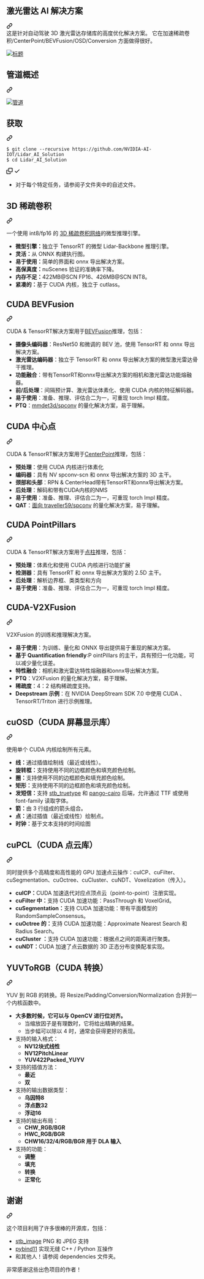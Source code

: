 <div class="Box-sc-g0xbh4-0 QkQOb js-snippet-clipboard-copy-unpositioned" data-hpc="true"><article class="markdown-body entry-content container-lg" itemprop="text"><div class="markdown-heading" dir="auto"><h1 tabindex="-1" class="heading-element" dir="auto" _msttexthash="34496410" _msthash="232">激光雷达 AI 解决方案</h1><a id="user-content-lidar-ai-solution" class="anchor" aria-label="Permalink：激光雷达 AI 解决方案" href="#lidar-ai-solution" _mstaria-label="618501" _msthash="233"><svg class="octicon octicon-link" viewBox="0 0 16 16" version="1.1" width="16" height="16" aria-hidden="true"><path d="m7.775 3.275 1.25-1.25a3.5 3.5 0 1 1 4.95 4.95l-2.5 2.5a3.5 3.5 0 0 1-4.95 0 .751.751 0 0 1 .018-1.042.751.751 0 0 1 1.042-.018 1.998 1.998 0 0 0 2.83 0l2.5-2.5a2.002 2.002 0 0 0-2.83-2.83l-1.25 1.25a.751.751 0 0 1-1.042-.018.751.751 0 0 1-.018-1.042Zm-4.69 9.64a1.998 1.998 0 0 0 2.83 0l1.25-1.25a.751.751 0 0 1 1.042.018.751.751 0 0 1 .018 1.042l-1.25 1.25a3.5 3.5 0 1 1-4.95-4.95l2.5-2.5a3.5 3.5 0 0 1 4.95 0 .751.751 0 0 1-.018 1.042.751.751 0 0 1-1.042.018 1.998 1.998 0 0 0-2.83 0l-2.5 2.5a1.998 1.998 0 0 0 0 2.83Z"></path></svg></a></div><font _mstmutation="1" _msttexthash="468187018" _msthash="234">这是针对自动驾驶 3D 激光雷达存储库的高度优化解决方案。
它在加速稀疏卷积/CenterPoint/BEVFusion/OSD/Conversion 方面做得很好。</font><p dir="auto"><a target="_blank" rel="noopener noreferrer" href="https://github.com/NVIDIA-AI-IOT/Lidar_AI_Solution/blob/master/assets/title.png"><img src="https://github.com/NVIDIA-AI-IOT/Lidar_AI_Solution/raw/master/assets/title.png" alt="标题" style="max-width: 100%;" _mstalt="63531" _msthash="235"></a></p>
<div class="markdown-heading" dir="auto"><h2 tabindex="-1" class="heading-element" dir="auto" _msttexthash="14672957" _msthash="236">管道概述</h2><a id="user-content-pipeline-overview" class="anchor" aria-label="永久链接： 管道概述" href="#pipeline-overview" _mstaria-label="695344" _msthash="237"><svg class="octicon octicon-link" viewBox="0 0 16 16" version="1.1" width="16" height="16" aria-hidden="true"><path d="m7.775 3.275 1.25-1.25a3.5 3.5 0 1 1 4.95 4.95l-2.5 2.5a3.5 3.5 0 0 1-4.95 0 .751.751 0 0 1 .018-1.042.751.751 0 0 1 1.042-.018 1.998 1.998 0 0 0 2.83 0l2.5-2.5a2.002 2.002 0 0 0-2.83-2.83l-1.25 1.25a.751.751 0 0 1-1.042-.018.751.751 0 0 1-.018-1.042Zm-4.69 9.64a1.998 1.998 0 0 0 2.83 0l1.25-1.25a.751.751 0 0 1 1.042.018.751.751 0 0 1 .018 1.042l-1.25 1.25a3.5 3.5 0 1 1-4.95-4.95l2.5-2.5a3.5 3.5 0 0 1 4.95 0 .751.751 0 0 1-.018 1.042.751.751 0 0 1-1.042.018 1.998 1.998 0 0 0-2.83 0l-2.5 2.5a1.998 1.998 0 0 0 0 2.83Z"></path></svg></a></div>
<p dir="auto"><a target="_blank" rel="noopener noreferrer" href="https://github.com/NVIDIA-AI-IOT/Lidar_AI_Solution/blob/master/assets/pipeline.png"><img src="https://github.com/NVIDIA-AI-IOT/Lidar_AI_Solution/raw/master/assets/pipeline.png" alt="管道" style="max-width: 100%;" _mstalt="116142" _msthash="238"></a></p>
<div class="markdown-heading" dir="auto"><h2 tabindex="-1" class="heading-element" dir="auto" _msttexthash="5300477" _msthash="239">获取</h2><a id="user-content-getstart" class="anchor" aria-label="永久链接：GetStart" href="#getstart" _mstaria-label="365950" _msthash="240"><svg class="octicon octicon-link" viewBox="0 0 16 16" version="1.1" width="16" height="16" aria-hidden="true"><path d="m7.775 3.275 1.25-1.25a3.5 3.5 0 1 1 4.95 4.95l-2.5 2.5a3.5 3.5 0 0 1-4.95 0 .751.751 0 0 1 .018-1.042.751.751 0 0 1 1.042-.018 1.998 1.998 0 0 0 2.83 0l2.5-2.5a2.002 2.002 0 0 0-2.83-2.83l-1.25 1.25a.751.751 0 0 1-1.042-.018.751.751 0 0 1-.018-1.042Zm-4.69 9.64a1.998 1.998 0 0 0 2.83 0l1.25-1.25a.751.751 0 0 1 1.042.018.751.751 0 0 1 .018 1.042l-1.25 1.25a3.5 3.5 0 1 1-4.95-4.95l2.5-2.5a3.5 3.5 0 0 1 4.95 0 .751.751 0 0 1-.018 1.042.751.751 0 0 1-1.042.018 1.998 1.998 0 0 0-2.83 0l-2.5 2.5a1.998 1.998 0 0 0 0 2.83Z"></path></svg></a></div>
<div class="snippet-clipboard-content notranslate position-relative overflow-auto"><pre class="notranslate"><code>$ git clone --recursive https://github.com/NVIDIA-AI-IOT/Lidar_AI_Solution
$ cd Lidar_AI_Solution
</code></pre><div class="zeroclipboard-container">
    <clipboard-copy aria-label="Copy" class="ClipboardButton btn btn-invisible js-clipboard-copy m-2 p-0 d-flex flex-justify-center flex-items-center" data-copy-feedback="Copied!" data-tooltip-direction="w" value="$ git clone --recursive https://github.com/NVIDIA-AI-IOT/Lidar_AI_Solution
$ cd Lidar_AI_Solution" tabindex="0" role="button">
      <svg aria-hidden="true" height="16" viewBox="0 0 16 16" version="1.1" width="16" data-view-component="true" class="octicon octicon-copy js-clipboard-copy-icon">
    <path d="M0 6.75C0 5.784.784 5 1.75 5h1.5a.75.75 0 0 1 0 1.5h-1.5a.25.25 0 0 0-.25.25v7.5c0 .138.112.25.25.25h7.5a.25.25 0 0 0 .25-.25v-1.5a.75.75 0 0 1 1.5 0v1.5A1.75 1.75 0 0 1 9.25 16h-7.5A1.75 1.75 0 0 1 0 14.25Z"></path><path d="M5 1.75C5 .784 5.784 0 6.75 0h7.5C15.216 0 16 .784 16 1.75v7.5A1.75 1.75 0 0 1 14.25 11h-7.5A1.75 1.75 0 0 1 5 9.25Zm1.75-.25a.25.25 0 0 0-.25.25v7.5c0 .138.112.25.25.25h7.5a.25.25 0 0 0 .25-.25v-7.5a.25.25 0 0 0-.25-.25Z"></path>
</svg>
      <svg aria-hidden="true" height="16" viewBox="0 0 16 16" version="1.1" width="16" data-view-component="true" class="octicon octicon-check js-clipboard-check-icon color-fg-success d-none">
    <path d="M13.78 4.22a.75.75 0 0 1 0 1.06l-7.25 7.25a.75.75 0 0 1-1.06 0L2.22 9.28a.751.751 0 0 1 .018-1.042.751.751 0 0 1 1.042-.018L6 10.94l6.72-6.72a.75.75 0 0 1 1.06 0Z"></path>
</svg>
    </clipboard-copy>
  </div></div>
<ul dir="auto">
<li _msttexthash="143500318" _msthash="241">对于每个特定任务，请参阅子文件夹中的自述文件。</li>
</ul>
<div class="markdown-heading" dir="auto"><h2 tabindex="-1" class="heading-element" dir="auto" _msttexthash="15503228" _msthash="242">3D 稀疏卷积</h2><a id="user-content-3d-sparse-convolution" class="anchor" aria-label="永久链接：3D 稀疏卷积" href="#3d-sparse-convolution" _mstaria-label="812877" _msthash="243"><svg class="octicon octicon-link" viewBox="0 0 16 16" version="1.1" width="16" height="16" aria-hidden="true"><path d="m7.775 3.275 1.25-1.25a3.5 3.5 0 1 1 4.95 4.95l-2.5 2.5a3.5 3.5 0 0 1-4.95 0 .751.751 0 0 1 .018-1.042.751.751 0 0 1 1.042-.018 1.998 1.998 0 0 0 2.83 0l2.5-2.5a2.002 2.002 0 0 0-2.83-2.83l-1.25 1.25a.751.751 0 0 1-1.042-.018.751.751 0 0 1-.018-1.042Zm-4.69 9.64a1.998 1.998 0 0 0 2.83 0l1.25-1.25a.751.751 0 0 1 1.042.018.751.751 0 0 1 .018 1.042l-1.25 1.25a3.5 3.5 0 1 1-4.95-4.95l2.5-2.5a3.5 3.5 0 0 1 4.95 0 .751.751 0 0 1-.018 1.042.751.751 0 0 1-1.042.018 1.998 1.998 0 0 0-2.83 0l-2.5 2.5a1.998 1.998 0 0 0 0 2.83Z"></path></svg></a></div>
<p dir="auto" _msttexthash="159355989" _msthash="244">一个使用 int8/fp16 的 <a href="https://github.com/tianweiy/CenterPoint/blob/master/det3d/models/backbones/scn.py" _istranslated="1">3D 稀疏卷积网络</a>的微型推理引擎。</p>
<ul dir="auto">
<li _msttexthash="122260073" _msthash="245"><strong _istranslated="1">微型引擎：</strong>独立于 TensorRT 的微型 Lidar-Backbone 推理引擎。</li>
<li _msttexthash="48496877" _msthash="246"><strong _istranslated="1">灵活：</strong>从 ONNX 构建执行图。</li>
<li _msttexthash="106427438" _msthash="247"><strong _istranslated="1">易于使用：</strong>简单的界面和 onnx 导出解决方案。</li>
<li _msttexthash="100911785" _msthash="248"><strong _istranslated="1">高保真度：</strong>nuScenes 验证的准确率下降。</li>
<li _msttexthash="31517421" _msthash="249"><strong _istranslated="1">内存不足：</strong>422MB@SCN FP16、426MB@SCN INT8。</li>
<li _msttexthash="77562147" _msthash="250"><strong _istranslated="1">紧凑的：</strong>基于 CUDA 内核，独立于 cutlass。</li>
</ul>
<div class="markdown-heading" dir="auto"><h2 tabindex="-1" class="heading-element" dir="auto" _msttexthash="201903" _msthash="251">CUDA BEVFusion</h2><a id="user-content-cuda-bevfusion" class="anchor" aria-label="永久链接： CUDA BEVFusion" href="#cuda-bevfusion" _mstaria-label="496028" _msthash="252"><svg class="octicon octicon-link" viewBox="0 0 16 16" version="1.1" width="16" height="16" aria-hidden="true"><path d="m7.775 3.275 1.25-1.25a3.5 3.5 0 1 1 4.95 4.95l-2.5 2.5a3.5 3.5 0 0 1-4.95 0 .751.751 0 0 1 .018-1.042.751.751 0 0 1 1.042-.018 1.998 1.998 0 0 0 2.83 0l2.5-2.5a2.002 2.002 0 0 0-2.83-2.83l-1.25 1.25a.751.751 0 0 1-1.042-.018.751.751 0 0 1-.018-1.042Zm-4.69 9.64a1.998 1.998 0 0 0 2.83 0l1.25-1.25a.751.751 0 0 1 1.042.018.751.751 0 0 1 .018 1.042l-1.25 1.25a3.5 3.5 0 1 1-4.95-4.95l2.5-2.5a3.5 3.5 0 0 1 4.95 0 .751.751 0 0 1-.018 1.042.751.751 0 0 1-1.042.018 1.998 1.998 0 0 0-2.83 0l-2.5 2.5a1.998 1.998 0 0 0 0 2.83Z"></path></svg></a></div>
<p dir="auto" _msttexthash="160955665" _msthash="253">CUDA &amp; TensorRT解决方案用于<a href="https://arxiv.org/abs/2205.13542" rel="nofollow" _istranslated="1">BEVFusion</a>推理，包括：</p>
<ul dir="auto">
<li _msttexthash="239019378" _msthash="254"><strong _istranslated="1">摄像头编码器</strong>：ResNet50 和微调的 BEV 池，使用 TensorRT 和 onnx 导出解决方案。</li>
<li _msttexthash="314076230" _msthash="255"><strong _istranslated="1">激光雷达编码器</strong>：独立于 TensorRT 和 onnx 导出解决方案的微型激光雷达骨干推理。</li>
<li _msttexthash="292351176" _msthash="256"><strong _istranslated="1">功能融合</strong>：带有TensorRT和onnx导出解决方案的相机和激光雷达功能熔融器。</li>
<li _msttexthash="250204747" _msthash="257"><strong _istranslated="1">前/后处理</strong>：间隔预计算、激光雷达体素化、使用 CUDA 内核的特征解码器。</li>
<li _msttexthash="163790068" _msthash="258"><strong _istranslated="1">易于使用</strong>：准备、推理、评估合二为一，可重现 torch Impl 精度。</li>
<li _msttexthash="163632664" _msthash="259"><strong _istranslated="1">PTQ</strong>：<a href="https://github.com/mit-han-lab/bevfusion/tree/main/mmdet3d/ops/spconv" _istranslated="1">mmdet3d/spconv</a> 的量化解决方案，易于理解。</li>
</ul>
<div class="markdown-heading" dir="auto"><h2 tabindex="-1" class="heading-element" dir="auto" _msttexthash="11594375" _msthash="260">CUDA 中心点</h2><a id="user-content-cuda-centerpoint" class="anchor" aria-label="永久链接： CUDA CenterPoint" href="#cuda-centerpoint" _mstaria-label="600431" _msthash="261"><svg class="octicon octicon-link" viewBox="0 0 16 16" version="1.1" width="16" height="16" aria-hidden="true"><path d="m7.775 3.275 1.25-1.25a3.5 3.5 0 1 1 4.95 4.95l-2.5 2.5a3.5 3.5 0 0 1-4.95 0 .751.751 0 0 1 .018-1.042.751.751 0 0 1 1.042-.018 1.998 1.998 0 0 0 2.83 0l2.5-2.5a2.002 2.002 0 0 0-2.83-2.83l-1.25 1.25a.751.751 0 0 1-1.042-.018.751.751 0 0 1-.018-1.042Zm-4.69 9.64a1.998 1.998 0 0 0 2.83 0l1.25-1.25a.751.751 0 0 1 1.042.018.751.751 0 0 1 .018 1.042l-1.25 1.25a3.5 3.5 0 1 1-4.95-4.95l2.5-2.5a3.5 3.5 0 0 1 4.95 0 .751.751 0 0 1-.018 1.042.751.751 0 0 1-1.042.018 1.998 1.998 0 0 0-2.83 0l-2.5 2.5a1.998 1.998 0 0 0 0 2.83Z"></path></svg></a></div>
<p dir="auto" _msttexthash="167120512" _msthash="262">CUDA &amp; TensorRT解决方案用于<a href="https://arxiv.org/abs/2006.11275" rel="nofollow" _istranslated="1">CenterPoint</a>推理，包括：</p>
<ul dir="auto">
<li _msttexthash="75618439" _msthash="263"><strong _istranslated="1">预处理</strong>：使用 CUDA 内核进行体素化</li>
<li _msttexthash="140304398" _msthash="264"><strong _istranslated="1">编码器</strong>：具有 NV spconv-scn 和 onnx 导出解决方案的 3D 主干。</li>
<li _msttexthash="154339523" _msthash="265"><strong _istranslated="1">颈部和头部</strong>：RPN &amp; CenterHead带有TensorRT和onnx导出解决方案。</li>
<li _msttexthash="60846981" _msthash="266"><strong _istranslated="1">后处理</strong>：解码和带有CUDA内核的NMS</li>
<li _msttexthash="163790068" _msthash="267"><strong _istranslated="1">易于使用</strong>：准备、推理、评估合二为一，可重现 torch Impl 精度。</li>
<li _msttexthash="202873762" _msthash="268"><strong _istranslated="1">QAT</strong>：<a href="https://github.com/traveller59/spconv" _istranslated="1">面向 traveller59/spconv</a> 的量化解决方案，易于理解。</li>
</ul>
<div class="markdown-heading" dir="auto"><h2 tabindex="-1" class="heading-element" dir="auto" _msttexthash="301509" _msthash="269">CUDA PointPillars</h2><a id="user-content-cuda-pointpillars" class="anchor" aria-label="永久链接： CUDA PointPillars" href="#cuda-pointpillars" _mstaria-label="647634" _msthash="270"><svg class="octicon octicon-link" viewBox="0 0 16 16" version="1.1" width="16" height="16" aria-hidden="true"><path d="m7.775 3.275 1.25-1.25a3.5 3.5 0 1 1 4.95 4.95l-2.5 2.5a3.5 3.5 0 0 1-4.95 0 .751.751 0 0 1 .018-1.042.751.751 0 0 1 1.042-.018 1.998 1.998 0 0 0 2.83 0l2.5-2.5a2.002 2.002 0 0 0-2.83-2.83l-1.25 1.25a.751.751 0 0 1-1.042-.018.751.751 0 0 1-.018-1.042Zm-4.69 9.64a1.998 1.998 0 0 0 2.83 0l1.25-1.25a.751.751 0 0 1 1.042.018.751.751 0 0 1 .018 1.042l-1.25 1.25a3.5 3.5 0 1 1-4.95-4.95l2.5-2.5a3.5 3.5 0 0 1 4.95 0 .751.751 0 0 1-.018 1.042.751.751 0 0 1-1.042.018 1.998 1.998 0 0 0-2.83 0l-2.5 2.5a1.998 1.998 0 0 0 0 2.83Z"></path></svg></a></div>
<p dir="auto" _msttexthash="158565576" _msthash="271">CUDA &amp; TensorRT解决方案用于<a href="https://arxiv.org/abs/1812.05784" rel="nofollow" _istranslated="1">点柱</a>推理，包括：</p>
<ul dir="auto">
<li _msttexthash="114304853" _msthash="272"><strong _istranslated="1">预处理</strong>：体素化和使用 CUDA 内核进行功能扩展</li>
<li _msttexthash="127243675" _msthash="273"><strong _istranslated="1">检测器</strong>：具有 TensorRT 和 onnx 导出解决方案的 2.5D 主干。</li>
<li _msttexthash="83847829" _msthash="274"><strong _istranslated="1">后处理</strong>：解析边界框、类类型和方向</li>
<li _msttexthash="163790068" _msthash="275"><strong _istranslated="1">易于使用</strong>：准备、推理、评估合二为一，可重现 torch Impl 精度。</li>
</ul>
<div class="markdown-heading" dir="auto"><h2 tabindex="-1" class="heading-element" dir="auto" _msttexthash="219648" _msthash="276">CUDA-V2XFusion</h2><a id="user-content-cuda-v2xfusion" class="anchor" aria-label="永久链接：CUDA-V2XFusion" href="#cuda-v2xfusion" _mstaria-label="520013" _msthash="277"><svg class="octicon octicon-link" viewBox="0 0 16 16" version="1.1" width="16" height="16" aria-hidden="true"><path d="m7.775 3.275 1.25-1.25a3.5 3.5 0 1 1 4.95 4.95l-2.5 2.5a3.5 3.5 0 0 1-4.95 0 .751.751 0 0 1 .018-1.042.751.751 0 0 1 1.042-.018 1.998 1.998 0 0 0 2.83 0l2.5-2.5a2.002 2.002 0 0 0-2.83-2.83l-1.25 1.25a.751.751 0 0 1-1.042-.018.751.751 0 0 1-.018-1.042Zm-4.69 9.64a1.998 1.998 0 0 0 2.83 0l1.25-1.25a.751.751 0 0 1 1.042.018.751.751 0 0 1 .018 1.042l-1.25 1.25a3.5 3.5 0 1 1-4.95-4.95l2.5-2.5a3.5 3.5 0 0 1 4.95 0 .751.751 0 0 1-.018 1.042.751.751 0 0 1-1.042.018 1.998 1.998 0 0 0-2.83 0l-2.5 2.5a1.998 1.998 0 0 0 0 2.83Z"></path></svg></a></div>
<p dir="auto" _msttexthash="79324986" _msthash="278">V2XFusion 的训练和推理解决方案。</p>
<ul dir="auto">
<li _msttexthash="191360442" _msthash="279"><strong _istranslated="1">易于使用</strong>：为训练、量化和 ONNX 导出提供易于重现的解决方案。</li>
<li _msttexthash="446381871" _msthash="280"><strong _istranslated="1">基于 Quantification friendly</strong>:P ointPillars 的主干，具有预归一化功能，可以减少量化误差。</li>
<li _msttexthash="175211205" _msthash="281"><strong _istranslated="1">特性融合</strong>：相机和激光雷达特性熔融器和onnx导出解决方案。</li>
<li _msttexthash="138346975" _msthash="282"><strong _istranslated="1">PTQ</strong>：V2XFusion 的量化解决方案，易于理解。</li>
<li _msttexthash="73736780" _msthash="283"><strong _istranslated="1">稀疏度</strong>：4：2 结构稀疏度支持。</li>
<li _msttexthash="253933654" _msthash="284"><strong _istranslated="1">Deepstream 示例</strong>：在 NVIDIA DeepStream SDK 7.0 中使用 CUDA 、 TensorRT/Triton 进行示例推理。</li>
</ul>
<div class="markdown-heading" dir="auto"><h2 tabindex="-1" class="heading-element" dir="auto" _msttexthash="60978827" _msthash="285">cuOSD（CUDA 屏幕显示库）</h2><a id="user-content-cuosdcuda-on-screen-display-library" class="anchor" aria-label="永久链接： cuOSD（CUDA 屏幕显示库）" href="#cuosdcuda-on-screen-display-library" _mstaria-label="1532154" _msthash="286"><svg class="octicon octicon-link" viewBox="0 0 16 16" version="1.1" width="16" height="16" aria-hidden="true"><path d="m7.775 3.275 1.25-1.25a3.5 3.5 0 1 1 4.95 4.95l-2.5 2.5a3.5 3.5 0 0 1-4.95 0 .751.751 0 0 1 .018-1.042.751.751 0 0 1 1.042-.018 1.998 1.998 0 0 0 2.83 0l2.5-2.5a2.002 2.002 0 0 0-2.83-2.83l-1.25 1.25a.751.751 0 0 1-1.042-.018.751.751 0 0 1-.018-1.042Zm-4.69 9.64a1.998 1.998 0 0 0 2.83 0l1.25-1.25a.751.751 0 0 1 1.042.018.751.751 0 0 1 .018 1.042l-1.25 1.25a3.5 3.5 0 1 1-4.95-4.95l2.5-2.5a3.5 3.5 0 0 1 4.95 0 .751.751 0 0 1-.018 1.042.751.751 0 0 1-1.042.018 1.998 1.998 0 0 0-2.83 0l-2.5 2.5a1.998 1.998 0 0 0 0 2.83Z"></path></svg></a></div>
<p dir="auto" _msttexthash="63420149" _msthash="287">使用单个 CUDA 内核绘制所有元素。</p>
<ul dir="auto">
<li _msttexthash="113077367" _msthash="288"><strong _istranslated="1">线：</strong>通过插值绘制线（最近或线性）。</li>
<li _msttexthash="151037835" _msthash="289"><strong _istranslated="1">旋转框：</strong>支持使用不同的边框颜色和填充颜色绘制。</li>
<li _msttexthash="128723322" _msthash="290"><strong _istranslated="1">圈：</strong>支持使用不同的边框颜色和填充颜色绘制。</li>
<li _msttexthash="139543222" _msthash="291"><strong _istranslated="1">矩形：</strong>支持使用不同的边框颜色和填充颜色绘制。</li>
<li _msttexthash="301319564" _msthash="292"><strong _istranslated="1">发短信：</strong>支持 <a href="https://github.com/nothings/stb/blob/master/stb_truetype.h" _istranslated="1">stb_truetype</a> 和 <a href="https://pango.gnome.org/" rel="nofollow" _istranslated="1">pango-cairo</a> 后端，允许通过 TTF 或使用 font-family 读取字体。</li>
<li _msttexthash="59171359" _msthash="293"><strong _istranslated="1">箭：</strong>由 3 行组成的箭头组合。</li>
<li _msttexthash="108785326" _msthash="294"><strong _istranslated="1">点：</strong>通过插值（最近或线性）绘制点。</li>
<li _msttexthash="72824245" _msthash="295"><strong _istranslated="1">时钟：</strong>基于文本支持的时间绘图</li>
</ul>
<div class="markdown-heading" dir="auto"><h2 tabindex="-1" class="heading-element" dir="auto" _msttexthash="44327712" _msthash="296">cuPCL（CUDA 点云库）</h2><a id="user-content-cupclcuda-point-cloud-library" class="anchor" aria-label="永久链接： cuPCL （CUDA Point Cloud Library）" href="#cupclcuda-point-cloud-library" _mstaria-label="1179399" _msthash="297"><svg class="octicon octicon-link" viewBox="0 0 16 16" version="1.1" width="16" height="16" aria-hidden="true"><path d="m7.775 3.275 1.25-1.25a3.5 3.5 0 1 1 4.95 4.95l-2.5 2.5a3.5 3.5 0 0 1-4.95 0 .751.751 0 0 1 .018-1.042.751.751 0 0 1 1.042-.018 1.998 1.998 0 0 0 2.83 0l2.5-2.5a2.002 2.002 0 0 0-2.83-2.83l-1.25 1.25a.751.751 0 0 1-1.042-.018.751.751 0 0 1-.018-1.042Zm-4.69 9.64a1.998 1.998 0 0 0 2.83 0l1.25-1.25a.751.751 0 0 1 1.042.018.751.751 0 0 1 .018 1.042l-1.25 1.25a3.5 3.5 0 1 1-4.95-4.95l2.5-2.5a3.5 3.5 0 0 1 4.95 0 .751.751 0 0 1-.018 1.042.751.751 0 0 1-1.042.018 1.998 1.998 0 0 0-2.83 0l-2.5 2.5a1.998 1.998 0 0 0 0 2.83Z"></path></svg></a></div>
<p dir="auto" _msttexthash="450355165" _msthash="298">同时提供多个高精度和高性能的 GPU 加速点云操作：cuICP、cuFilter、cuSegmentation、cuOctree、cuCluster、cuNDT、Voxelization（传入）。</p>
<ul dir="auto">
<li _msttexthash="213954637" _msthash="299"><strong _istranslated="1">cuICP：</strong>CUDA 加速迭代对应点顶点云（point-to-point）注册实现。</li>
<li _msttexthash="107944070" _msthash="300"><strong _istranslated="1">cuFilter 中：</strong>支持 CUDA 加速功能：PassThrough 和 VoxelGrid。</li>
<li _msttexthash="205333297" _msthash="301"><strong _istranslated="1">cuSegmentation：</strong>支持 CUDA 加速功能：带有平面模型的 RandomSampleConsensus。</li>
<li _msttexthash="117352768" _msthash="302"><strong _istranslated="1">cuOctree 的：</strong>支持 CUDA 加速功能：Approximate Nearest Search 和 Radius Search。</li>
<li _msttexthash="254899411" _msthash="303"><strong _istranslated="1">cuCluster ：</strong>支持 CUDA 加速功能：根据点之间的距离进行聚类。</li>
<li _msttexthash="176887880" _msthash="304"><strong _istranslated="1">cuNDT：</strong>CUDA 加速了点云数据的 3D 正态分布变换配准实现。</li>
</ul>
<div class="markdown-heading" dir="auto"><h2 tabindex="-1" class="heading-element" dir="auto" _msttexthash="48050925" _msthash="305">YUVToRGB（CUDA 转换）</h2><a id="user-content-yuvtorgbcuda-conversion" class="anchor" aria-label="永久链接：YUVToRGB（CUDA 转换）" href="#yuvtorgbcuda-conversion" _mstaria-label="939666" _msthash="306"><svg class="octicon octicon-link" viewBox="0 0 16 16" version="1.1" width="16" height="16" aria-hidden="true"><path d="m7.775 3.275 1.25-1.25a3.5 3.5 0 1 1 4.95 4.95l-2.5 2.5a3.5 3.5 0 0 1-4.95 0 .751.751 0 0 1 .018-1.042.751.751 0 0 1 1.042-.018 1.998 1.998 0 0 0 2.83 0l2.5-2.5a2.002 2.002 0 0 0-2.83-2.83l-1.25 1.25a.751.751 0 0 1-1.042-.018.751.751 0 0 1-.018-1.042Zm-4.69 9.64a1.998 1.998 0 0 0 2.83 0l1.25-1.25a.751.751 0 0 1 1.042.018.751.751 0 0 1 .018 1.042l-1.25 1.25a3.5 3.5 0 1 1-4.95-4.95l2.5-2.5a3.5 3.5 0 0 1 4.95 0 .751.751 0 0 1-.018 1.042.751.751 0 0 1-1.042.018 1.998 1.998 0 0 0-2.83 0l-2.5 2.5a1.998 1.998 0 0 0 0 2.83Z"></path></svg></a></div>
<p dir="auto" _msttexthash="221696072" _msthash="307">YUV 到 RGB 的转换。将 Resize/Padding/Conversion/Normalization 合并到一个内核函数中。</p>
<ul dir="auto">
<li><strong _msttexthash="95345341" _msthash="308">大多数时候，它可以与 OpenCV 进行位对齐。</strong>
<ul dir="auto">
<li _msttexthash="130860301" _msthash="309">当缩放因子是有理数时，它将给出精确的结果。</li>
<li _msttexthash="125457098" _msthash="310">当步幅可以除以 4 时，通常会获得更好的表现。</li>
</ul>
</li>
<li><font _mstmutation="1" _msttexthash="36461685" _msthash="311">支持的输入格式：</font><ul dir="auto">
<li><strong _msttexthash="16985345" _msthash="312">NV12块式线性</strong></li>
<li><strong _msttexthash="260039" _msthash="313">NV12PitchLinear</strong></li>
<li><strong _msttexthash="288145" _msthash="314">YUV422Packed_YUYV</strong></li>
</ul>
</li>
<li><font _mstmutation="1" _msttexthash="35458670" _msthash="315">支持的插值方法：</font><ul dir="auto">
<li><strong _msttexthash="6228456" _msthash="316">最近</strong></li>
<li><strong _msttexthash="1952132" _msthash="317">双</strong></li>
</ul>
</li>
<li><font _mstmutation="1" _msttexthash="48428302" _msthash="318">支持的输出数据类型：</font><ul dir="auto">
<li><strong _msttexthash="7572929" _msthash="319">乌因特8</strong></li>
<li><strong _msttexthash="8602438" _msthash="320">浮点数32</strong></li>
<li><strong _msttexthash="4762667" _msthash="321">浮动16</strong></li>
</ul>
</li>
<li><font _mstmutation="1" _msttexthash="35953229" _msthash="322">支持的输出布局：</font><ul dir="auto">
<li><strong _msttexthash="124384" _msthash="323">CHW_RGB/BGR</strong></li>
<li><strong _msttexthash="124059" _msthash="324">HWC_RGB/BGR</strong></li>
<li><strong _msttexthash="39578058" _msthash="325">CHW16/32/4/RGB/BGR 用于 DLA 输入</strong></li>
</ul>
</li>
<li><font _mstmutation="1" _msttexthash="26202202" _msthash="326">支持的功能：</font><ul dir="auto">
<li><strong _msttexthash="5962801" _msthash="327">调整</strong></li>
<li><strong _msttexthash="4223505" _msthash="328">填充</strong></li>
<li><strong _msttexthash="5987124" _msthash="329">转换</strong></li>
<li><strong _msttexthash="7498751" _msthash="330">正常化</strong></li>
</ul>
</li>
</ul>
<div class="markdown-heading" dir="auto"><h2 tabindex="-1" class="heading-element" dir="auto" _msttexthash="6995430" _msthash="331">谢谢</h2><a id="user-content-thanks" class="anchor" aria-label="永久链接： 谢谢" href="#thanks" _mstaria-label="304265" _msthash="332"><svg class="octicon octicon-link" viewBox="0 0 16 16" version="1.1" width="16" height="16" aria-hidden="true"><path d="m7.775 3.275 1.25-1.25a3.5 3.5 0 1 1 4.95 4.95l-2.5 2.5a3.5 3.5 0 0 1-4.95 0 .751.751 0 0 1 .018-1.042.751.751 0 0 1 1.042-.018 1.998 1.998 0 0 0 2.83 0l2.5-2.5a2.002 2.002 0 0 0-2.83-2.83l-1.25 1.25a.751.751 0 0 1-1.042-.018.751.751 0 0 1-.018-1.042Zm-4.69 9.64a1.998 1.998 0 0 0 2.83 0l1.25-1.25a.751.751 0 0 1 1.042.018.751.751 0 0 1 .018 1.042l-1.25 1.25a3.5 3.5 0 1 1-4.95-4.95l2.5-2.5a3.5 3.5 0 0 1 4.95 0 .751.751 0 0 1-.018 1.042.751.751 0 0 1-1.042.018 1.998 1.998 0 0 0-2.83 0l-2.5 2.5a1.998 1.998 0 0 0 0 2.83Z"></path></svg></a></div>
<p dir="auto" _msttexthash="128244493" _msthash="333">这个项目利用了许多很棒的开源库，包括：</p>
<ul dir="auto">
<li _msttexthash="21930662" _msthash="334"><a href="https://github.com/nothings/stb" _istranslated="1">stb_image</a> PNG 和 JPEG 支持</li>
<li _msttexthash="50309064" _msthash="335"><a href="https://github.com/pybind/pybind11" _istranslated="1">pybind11</a> 实现无缝 C++ / Python 互操作</li>
<li _msttexthash="64878008" _msthash="336">和其他人！请参阅 dependencies 文件夹。</li>
</ul>
<p dir="auto" _msttexthash="82108104" _msthash="337">非常感谢这些出色项目的作者！</p>
</article></div>
